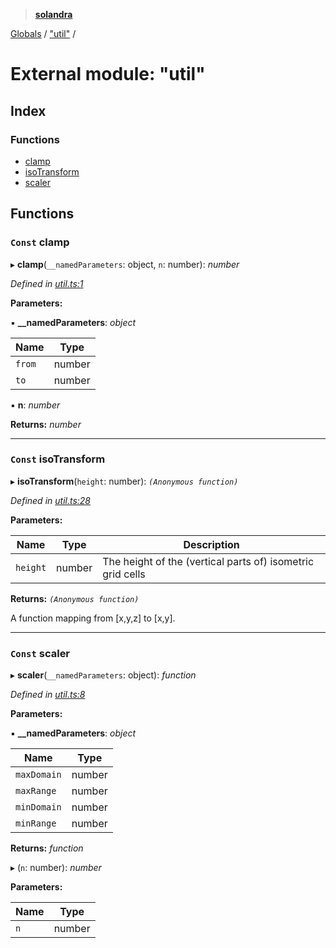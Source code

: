 > **[solandra](../README.md)**

[Globals](../README.md) / ["util"](_util_.md) /

# External module: "util"

## Index

### Functions

* [clamp](_util_.md#const-clamp)
* [isoTransform](_util_.md#const-isotransform)
* [scaler](_util_.md#const-scaler)

## Functions

### `Const` clamp

▸ **clamp**(`__namedParameters`: object, `n`: number): *number*

*Defined in [util.ts:1](https://github.com/jamesporter/solandra/blob/18f919a/src/lib/util.ts#L1)*

**Parameters:**

▪ **__namedParameters**: *object*

Name | Type |
------ | ------ |
`from` | number |
`to` | number |

▪ **n**: *number*

**Returns:** *number*

___

### `Const` isoTransform

▸ **isoTransform**(`height`: number): *`(Anonymous function)`*

*Defined in [util.ts:28](https://github.com/jamesporter/solandra/blob/18f919a/src/lib/util.ts#L28)*

**Parameters:**

Name | Type | Description |
------ | ------ | ------ |
`height` | number | The height of the (vertical parts of) isometric grid cells |

**Returns:** *`(Anonymous function)`*

A function mapping from [x,y,z] to [x,y].

___

### `Const` scaler

▸ **scaler**(`__namedParameters`: object): *function*

*Defined in [util.ts:8](https://github.com/jamesporter/solandra/blob/18f919a/src/lib/util.ts#L8)*

**Parameters:**

▪ **__namedParameters**: *object*

Name | Type |
------ | ------ |
`maxDomain` | number |
`maxRange` | number |
`minDomain` | number |
`minRange` | number |

**Returns:** *function*

▸ (`n`: number): *number*

**Parameters:**

Name | Type |
------ | ------ |
`n` | number |